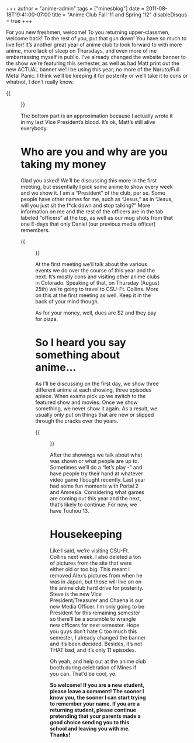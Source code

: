 +++
author = "anime-admin"
tags = ["minesblog"]
date = 2011-08-18T19:41:00-07:00
title = "Anime Club Fall ’11 and Spring ’12"
disableDisqus = true
+++

For you new freshmen, welcome! To you returning upper-classmen, welcome back! To the rest of you, put that gun down! You have so much to live for! It’s another great year of anime club to look forward to with more anime, more lack of sleep on Thursdays, and even more of me embarrassing myself in public. I’ve already changed the website banner to the show we’re featuring this semester, as well as had Matt print out the new ACTUAL banner we’ll be using this year; no more of the Naruto/Full Metal Panic. I think we’ll be keeping it for posterity or we’ll take it to cons or whatnot, I don’t really know.

{{<figure src="http://minesblog.com/anime/files/2011/08/firstposterdontfuckitup-copy-231x300.jpg" link="http://minesblog.com/anime/files/2011/08/firstposterdontfuckitup-copy.jpg" caption="If you are a freshman, this is most likely the poster that brought you here" width="231" height="300">}}

The bottom part is an approximation because I actually wrote it in my last Vice President’s blood. It’s ok, Matt’s still alive everybody.

<!--more-->

# Who are you and why are you taking my money

Glad you asked! We’ll be discussing this more in the first meeting, but essentially I pick some anime to show every week and we show it. I am a “President” of the club, per se. Some people have other names for me, such as “Jesus,” as in “Jesus, will you just sit the f\*ck down and stop talking?” More information on me and the rest of the officers are in the tab labeled “officers” at the top, as well as our mug shots from that one E-days that only Daniel (our previous media officer) remembers.

{{<figure src="http://minesblog.com/anime/files/2011/08/gameondenverpicture-300x225.png" link="http://minesblog.com/anime/files/2011/08/gameondenverpicture.png" caption="Here are some of us in classy disguises at an event over the summer" width="300" height="225">}}

At the first meeting we’ll talk about the various events we do over the course of this year and the next. It’s mostly cons and visiting other anime clubs in Colorado. Speaking of that, on Thursday (August 25th) we’re going to travel to CSU-Ft. Collins. More on this at the first meeting as well. Keep it in the back of your mind though.

As for your money, well, dues are $2 and they pay for pizza.

# So I heard you say something about anime…

As I’ll be discussing on the first day, we show three different anime at each showing, three episodes apiece. When exams pick up we switch to the featured show and movies. Once we show something, we never show it again. As a result, we usually only put on things that are new or slipped through the cracks over the years.

{{<figure src="http://minesblog.com/anime/files/2011/08/37e56810141ba4446abacc654e84b3ba-212x300.jpg" link="http://minesblog.com/anime/files/2011/08/37e56810141ba4446abacc654e84b3ba.jpg" caption="This picture basically encompasses most of what we enjoyed last year" width="212" height="300">}}

After the showings we talk about what was shown or what people are up to. Sometimes we’ll do a “let’s play -” and have people try their hand at whatever video game I bought recently. Last year had some fun moments with Portal 2 and Amnesia. Considering what games are coming out this year and the next, that’s likely to continue. For now, we have Touhou 13.

# Housekeeping

Like I said, we’re visiting CSU-Ft. Collins next week. I also deleted a ton of pictures from the site that were either old or too big. This meant I removed Alex’s pictures from when he was in Japan, but those will live on on the anime club hard drive for posterity. Steve is the new Vice President/Treasurer and Chaeha is our new Media Officer. I’m only going to be President for this remaining semester so there’ll be a scramble to wrangle new officers for next semester. Hope you guys don’t hate C too much this semester, I already changed the banner and it’s been decided. Besides, it’s not THAT bad, and it’s only 11 episodes.

Oh yeah, and help out at the anime club booth during celebration of Mines if you can. That’d be cool, yo.

**So welcome! If you are a new student, please leave a comment! The sooner I know you, the sooner I can start trying to remember your name. If you are a returning student, please continue pretending that your parents made a good choice sending you to this school and leaving you with me. Thanks!**
